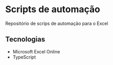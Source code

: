 # Scripts de automação
Repositório de scrips de automação para o Excel

## Tecnologias
- Microsoft Excel Online
- TypeScript